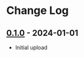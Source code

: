 # Change Log

## [0.1.0](https://github.com/typedduck/website/tree/v0.1.0) - 2024-01-01

* Initial upload
